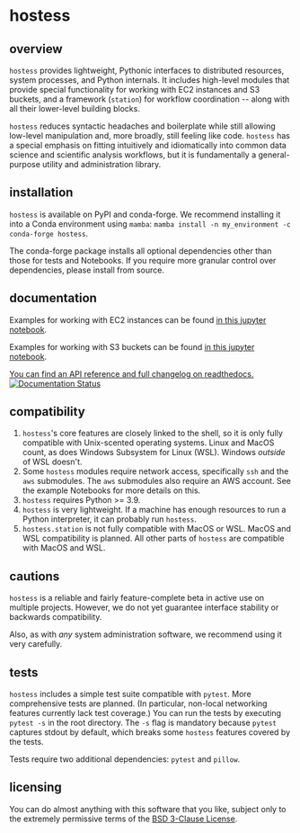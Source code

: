# hostess

## overview

`hostess` provides lightweight, Pythonic interfaces to distributed resources, 
system processes, and Python internals. It includes high-level modules that 
provide special functionality for working with EC2 instances and S3 buckets,
and a framework (`station`) for workflow coordination -- along with all their 
lower-level building blocks.

`hostess` reduces syntactic headaches and boilerplate while still 
allowing low-level manipulation and, more broadly, still feeling like code. 
`hostess` has a special emphasis on fitting intuitively and idiomatically into 
common data science and scientific analysis workflows, but it is fundamentally 
a general-purpose utility and administration library.

## installation

`hostess` is available on PyPI and conda-forge. We recommend installing it
into a Conda environment using `mamba`:
`mamba install -n my_environment -c conda-forge hostess`. 

The conda-forge package installs all optional dependencies other than those
for tests and Notebooks. If you require more granular control over 
dependencies, please install from source.

## documentation

Examples for working with EC2 instances can be found [in this jupyter notebook](https://github.com/MillionConcepts/hostess/blob/main/examples/ec2.ipynb).

Examples for working with S3 buckets can be found [in this jupyter notebook](https://github.com/MillionConcepts/hostess/blob/main/examples/s3.ipynb).

[You can find an API reference and full changelog on readthedocs.](https://hostess.readthedocs.io)
[![Documentation Status](https://readthedocs.org/projects/hostess/badge/?version=latest)](https://hostess.readthedocs.io/en/latest/?badge=latest)

## compatibility

1. `hostess`'s core features are closely linked to the shell, so it is 
only fully compatible with Unix-scented operating systems. Linux and MacOS 
count, as does Windows Subsystem for Linux (WSL). Windows *outside* of WSL 
doesn't.
2. Some `hostess` modules require network access, specifically `ssh` and the
`aws` submodules. The `aws` submodules also require an AWS account. See the 
example Notebooks for more details on this.
3. `hostess` requires Python >= 3.9.
4. `hostess` is very lightweight. If a machine has enough resources to run 
a Python interpreter, it can probably run `hostess`.
5. `hostess.station` is not fully compatible with MacOS or WSL. MacOS and WSL 
compatibility is planned. All other parts of `hostess` are compatible with 
MacOS and WSL.

## cautions

`hostess` is a reliable and fairly feature-complete beta in active use on
multiple projects. However, we do not yet guarantee interface stability or
backwards compatibility. 

Also, as with _any_ system administration software, we recommend using it very 
carefully.

## tests

`hostess` includes a simple test suite compatible with `pytest`. More 
comprehensive tests are planned. (In particular, non-local networking features 
currently lack test coverage.) You can run the tests by executing `pytest -s` 
in the root directory. The `-s` flag is mandatory because `pytest` captures
stdout by default, which breaks some `hostess` features covered by the tests.

Tests require two additional dependencies: `pytest` and `pillow`.

## licensing

You can do almost anything with this software that you like, subject only to 
the extremely permissive terms of the [BSD 3-Clause License](LICENSE).
